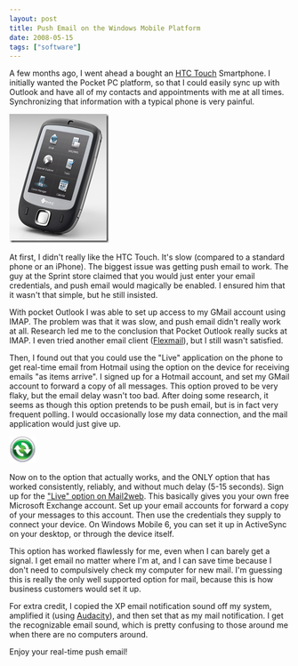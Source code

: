 ```yaml
---
layout: post
title: Push Email on the Windows Mobile Platform
date: 2008-05-15
tags: ["software"]
---
```


A few months ago, I went ahead a bought an [HTC Touch](http://www.htctouch.com/) Smartphone. I initially wanted the Pocket PC platform, so that I could easily sync up with Outlook and have all of my contacts and appointments with me at all times. Synchronizing that information with a typical phone is very painful.

![image](image4.png) 

At first, I didn't really like the HTC Touch. It's slow (compared to a standard phone or an iPhone). The biggest issue was getting push email to work. The guy at the Sprint store claimed that you would just enter your email credentials, and push email would magically be enabled. I ensured him that it wasn't that simple, but he still insisted.

With pocket Outlook I was able to set up access to my GMail account using IMAP. The problem was that it was slow, and push email didn't really work at all. Research led me to the conclusion that Pocket Outlook really sucks at IMAP. I even tried another email client ([Flexmail](http://www.pocketinformant.com/products_info.php?p_id=mail&amp;)), but I still wasn't satisfied.

Then, I found out that you could use the &quot;Live&quot; application on the phone to get real-time email from Hotmail using the option on the device for receiving emails &quot;as items arrive&quot;. I signed up for a Hotmail account, and set my GMail account to forward a copy of all messages. This option proved to be very flaky, but the email delay wasn't too bad. After doing some research, it seems as though this option pretends to be push email, but is in fact very frequent polling. I would occasionally lose my data connection, and the mail application would just give up.

![image](image5.png) 

Now on to the option that actually works, and the ONLY option that has worked consistently, reliably, and without much delay (5-15 seconds). Sign up for the [&quot;Live&quot; option on Mail2web](http://live.mail2web.com/). This basically gives you your own free Microsoft Exchange account. Set up your email accounts for forward a copy of your messages to this account. Then use the credentials they supply to connect your device. On Windows Mobile 6, you can set it up in ActiveSync on your desktop, or through the device itself.

This option has worked flawlessly for me, even when I can barely get a signal. I get email no matter where I'm at, and I can save time because I don't need to compulsively check my computer for new mail. I'm guessing this is really the only well supported option for mail, because this is how business customers would set it up.

For extra credit, I copied the XP email notification sound off my system, amplified it (using [Audacity](http://audacity.sourceforge.net/)), and then set that as my mail notification. I get the recognizable email sound, which is pretty confusing to those around me when there are no computers around.

Enjoy your real-time push email!